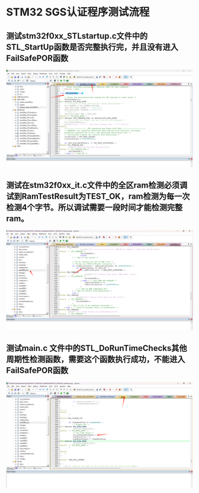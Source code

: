 # STM32 SGS认证程序测试流程

## 测试stm32f0xx_STLstartup.c文件中的STL_StartUp函数是否完整执行完，并且没有进入FailSafePOR函数
![image](image/SGS1.png)

## 测试在stm32f0xx_it.c文件中的全区ram检测必须调试到RamTestResult为TEST_OK，ram检测为每一次检测4个字节。所以调试需要一段时间才能检测完整ram。
![image](image/SGS2.png)

## 测试main.c 文件中的STL_DoRunTimeChecks其他周期性检测函数，需要这个函数执行成功，不能进入FailSafePOR函数
![image](image/SGS3.png)

